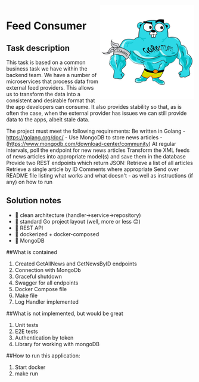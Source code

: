 <img align="right" width="50%" src="./images/big-gopher.jpg">

# Feed Consumer
## Task description
This task is based on a common business task we have within the backend team. We have a number of microservices that process data from external feed providers. This allows us to transform the data into a consistent and desirable format that the app developers can consume. It also provides stability so that, as is often the case, when the external provider has issues we can still provide data to the apps, albeit stale data.

The project must meet the following requirements:
Be written in Golang - https://golang.org/doc/ - 
Use MongoDB to store news articles - (https://www.mongodb.com/download-center/community)
At regular intervals, poll the endpoint for new news articles
Transform the XML feeds of news articles into appropriate model(s) and save them in the database
Provide two REST endpoints which return JSON:
Retrieve a list of all articles
Retrieve a single article by ID
Comments where appropriate
Send over README file listing what works and what doesn't - as well as instructions (if any) on how to run

## Solution notes
- :trident: clean architecture (handler->service->repository)
- :book: standard Go project layout (well, more or less :blush:)
- :arrows_counterclockwise: REST API
- :whale: dockerized + docker-composed
- :elephant: MongoDB


##What is contained
1. Created GetAllNews and GetNewsByID endpoints
2. Connection with MongoDb
3. Graceful shutdown
4. Swagger for all endpoints
5. Docker Compose file
6. Make file
7. Log Handler implemented

##What is not implemented, but would be great
1. Unit tests
2. E2E tests
3. Authentication by token
4. Library for working with mongoDB

##How to run this application:
1. Start docker
2. make run


